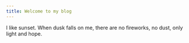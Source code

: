 ```yaml
---
title: Welcome to my blog
---
```

I like sunset. When dusk falls on me, there are no fireworks, no dust, only light and hope.
